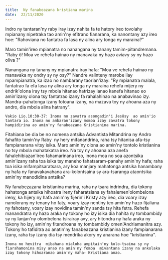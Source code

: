```yaml
---
title:  Ny fanabeazana kristiana marina
date:  22/11/2020
---
```


Indro ny tantaran'ny raby iray izay nahita fa te hatory ireo tovolahy mpianany nipetraka tao amin'ny efitrano fianarana, ka nanontany azy ireo hoe: "Rahoviana no fantatra fa lasa ny alina ary tonga ny maraina?"

Maro tamin'ireo mpianatra no nanangana ny tanany tamim-pitandremana. "Raby ô! Moa ve rehefa hainao ny manavaka ny hazo aviavy sy ny hazo oliva ?"

Nanangana ny tanany ny mpianatra iray hafa: "Moa ve rehefa hainao ny manavaka ny ondry sy ny osy?" Nandre valinteny marobe ilay mpampianatra, ka izao no nambarany taorian'izay: "Ry mpianatra malala, fantatrao fa efa Iasa ny alina ary tonga ny maraina rehefa mijery ny endrik'olona iray tsy mbola hitanao hatrizay ianao kanefa hitanao eo amin'izany olona tsy fantatrao izany fa rahalahinao na anabavinao izy. Mandra-pahatonga izany fotoana izany, na mazava toy ny ahoana aza ny andro, dia mbola alina hatrany".

`Vakio Lio.10:30-37: Inona no zavatra asongadin'i Jesôsy  ao amin'io tantara io. Inona no ambaran'izany momba izay zavatra tokony hampidirina ao amin'ny fanabeazana Kristianina marina.`

Fitahiana be dia be no nomena antsika Advantista Mitandrina ny Andro fahafito tamin'ny Raby  ny hery mifanandrina, raha tsy hitanisa afa-tsy fampianarana vitsy isika. Maro amin'ny olona ao amin'ny tontolo kristianina no tsy mbola mahatakatra ireo. Na toy ny ahoana aza anefa fahalehibiazan'ireo fahamarinana ireo, inona moa no soa azontsika amin'izany raha toa isika tsy maneho fahatsaram-panahy amin'ny hafa; raha toa isika mifampitsaratsara, ary koa manjary mahatonga antsika hanambany ny hafa ny fanavakavahana ara-kolontsaina sy ara-tsaranga ataontsika amin'ny manodidina antsika?

Ny fanabezazana kristianina marina, raha ny tsara indrindra, dia tokony hahatonga antsika hihoatra ireny faharatsiana sy fahalemen'olombelona ireny, ka hijery ny hafa amin'ny fijerin'i Kristy azy ireo, dia voary izay nanolorany ny tenany ho faty, voary izay nentiny teo amin'ny hazo fijaliana ny fahotany, voary izay novidina tamin'ny sanda tsy hita fetra. Rehefa manandratra ny hazo araka ny tokony ho izy isika dia hahita ny tombambidy sy ny lanjan'ny olombelona tsirairay avy, ary hitondra ny hafa araka ny tokony ho izy, amin'ny fitandroana ny tombambidy omen'Andriamanitra azy. Tokony ho tafiditra ao anatin'ny fanabeazana kristianina izany fampianarana izany, raha tsy izany dia tsy mendrika akory ny anarana hoe "kristianina".

`Inona no hevitra  mibahana mialoha ampitain'ny kolo-tsaina sy ny fiarahamonina misy anao na amin'ny fomba  mivantana izany na ankolaka izay tokony hihoaranao amin'ny maha- Kristiana anao.`